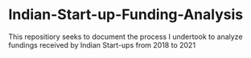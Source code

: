 # Indian-Start-up-Funding-Analysis
This repositiory seeks to document the process I undertook to analyze fundings received by Indian Start-ups from 2018 to 2021
